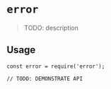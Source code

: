 # `error`

> TODO: description

## Usage

```
const error = require('error');

// TODO: DEMONSTRATE API
```
